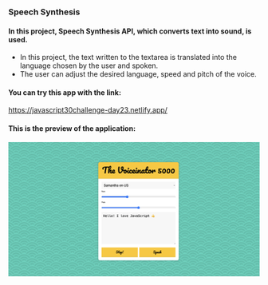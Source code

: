 ### Speech Synthesis
#### In this project, Speech Synthesis API, which converts text into sound, is used.
- In this project, the text written to the textarea is translated into the language chosen by the user and spoken.
- The user can adjust the desired language, speed and pitch of the voice.

#### You can try this app with the link:
https://javascript30challenge-day23.netlify.app/

#### This is the preview of the application:
![Screenshot of deployed app](img/preview1.png)
